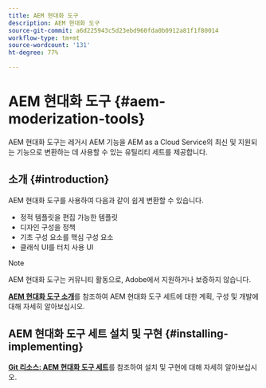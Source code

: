 ```yaml
---
title: AEM 현대화 도구
description: AEM 현대화 도구
source-git-commit: a6d225943c5d23ebd960fda0b0912a81f1f80014
workflow-type: tm+mt
source-wordcount: '131'
ht-degree: 77%

---
```


# AEM 현대화 도구 {#aem-moderization-tools}

AEM 현대화 도구는 레거시 AEM 기능을 AEM as a Cloud Service의 최신 및 지원되는 기능으로 변환하는 데 사용할 수 있는 유틸리티 세트를 제공합니다.


## 소개 {#introduction}

AEM 현대화 도구를 사용하여 다음과 같이 쉽게 변환할 수 있습니다.

* 정적 템플릿을 편집 가능한 템플릿
* 디자인 구성을 정책
* 기초 구성 요소를 핵심 구성 요소
* 클래식 UI를 터치 사용 UI

>[!NOTE]
>AEM 현대화 도구는 커뮤니티 활동으로, Adobe에서 지원하거나 보증하지 않습니다.

**[AEM 현대화 도구 소개](https://opensource.adobe.com/aem-modernize-tools/)**&#x200B;를 참조하여 AEM 현대화 도구 세트에 대한 계획, 구성 및 개발에 대해 자세히 알아보십시오.

## AEM 현대화 도구 세트 설치 및 구현 {#installing-implementing}

**[Git 리소스: AEM 현대화 도구 세트](https://github.com/adobe/aem-modernize-tools)**&#x200B;를 참조하여 설치 및 구현에 대해 자세히 알아보십시오.
